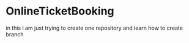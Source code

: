 # OnlineTicketBooking
in this i am just trying to create one repository and learn how to create branch
